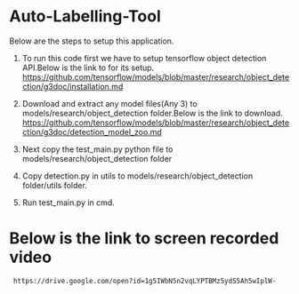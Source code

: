 # Auto-Labelling-Tool

Below are the steps to setup this application.
1. To run this code first we have to setup tensorflow object detection API.Below is the link to for its setup.
               https://github.com/tensorflow/models/blob/master/research/object_detection/g3doc/installation.md

2. Download and extract any model files(Any 3) to models/research/object_detection folder.Below is the link to download.
               https://github.com/tensorflow/models/blob/master/research/object_detection/g3doc/detection_model_zoo.md

3. Next copy the test_main.py python file to models/research/object_detection folder

4. Copy detection.py in utils to models/research/object_detection folder/utils folder.

5. Run test_main.py in cmd.

# Below is the link to screen recorded video
     https://drive.google.com/open?id=1g5IWbN5n2vqLYPTBMz5ydS5Ah5wIplW-
     


 
